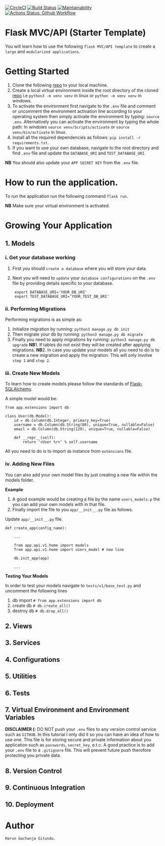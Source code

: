[![CircleCI](https://circleci.com/gh/Arrotech/flask-api.svg?style=svg)](https://circleci.com/gh/Arrotech/flask-api) [![Build Status](https://dev.azure.com/arrotech254/Azure%20Pipeline/_apis/build/status/Arrotech.flask-api?branchName=develop)](https://dev.azure.com/arrotech254/Azure%20Pipeline/_build/latest?definitionId=1&branchName=develop) [![Maintainability](https://api.codeclimate.com/v1/badges/16fcf66b72437e32b882/maintainability)](https://codeclimate.com/github/Arrotech/flask-api/maintainability) [![Actions Status: Github Workflow](https://github.com/Arrotech/flask-api/workflows/test/badge.svg)](https://github.com/Arrotech/flask-api/actions/workflows/main.yml/badge.svg?branch=develop)

# Flask MVC/API (Starter Template)

You will learn how to use the following `flask MVC/API template` to create a `large` and `modularized applications`.

# Getting Started

1. Clone the following [repo](https://github.com/Arrotech/flask-api.git) to your local machine.
2. Create a local virtual environment inside the root directory of the cloned [repo](https://github.com/Arrotech/flask-api.git) i.e `python3 -m venv venv` in linux or `python -m venv venv` in windows.
3. To activate the environment first navigate to the `.env` file and comment or uncomment the environment activation line according to your operating system then simply activate the environment by typing: `source .env`. Alternatively you can activate the environment by typing the whole path: In windows `source venv/Scripts/activate` or `source venv/bin/activate` in linux.
4. Install all the required dependencies as follows: `pip install -r requirements.txt`.
5. If you want to use your own database, navigate to the root directory and find `.env` file and update the `DATABASE_URI` and `TEST_DATABASE_URI`.


**NB** You should also update your `APP SECRET KEY` from the `.env` file.

# How to run the application.

To run the application run the following command `flask run`.

**NB** Make sure your virtual environment is activated.

# Growing Your Application

## 1. Models

### i. Get your database working

1. First you should `create a database` where you will store your data.
2. Next you will need to `update` your `database configurations` on the `.env` file by providing details specific to your database.

        export DATABASE_URI='YOUR_DB_URI'
        export TEST_DATABASE_URI='YOUR_TEST_DB_URI'

### ii. Performing Migrations

Performing migrations is as simple as:
1. Initialize migration by running: `python3 manage.py db init`
2. Then migrate your db by running: `python3 manage.py db migrate`
3. Finally you need to apply migrations by running: `python3 manage.py db upgrade`
**NB**1. If tables do not exist they will be created after applying migrations.
**NB**2. In case you update your models all you need to do is to create a new migration and apply the migration. This will only involve `step 1` and `step 2`.

### iii. Create New Models

To learn how to create models please follow the standards of [Flask-SQLAlchemy](https://flask-sqlalchemy.palletsprojects.com/en/2.x/quickstart/).

A simple model would be:

```
from app.extensions import db

class User(db.Model):
    id = db.Column(db.Integer, primary_key=True)
    username = db.Column(db.String(80), unique=True, nullable=False)
    email = db.Column(db.String(120), unique=True, nullable=False)

    def __repr__(self):
        return '<User %r>' % self.username
```

All you need to do is to import `db` instance from `extensions` file.

### iv. Adding New Files

You can also add your own model files by just creating a new file within the models folder.

**Example**

1. A good example would be creating a file by the name `users_models.p` the you can add your own models with in that file.
2. Finally import the file to you `app/__init__.py` file as follows.

Update `app/__init__.py` file.

```
def create_app(config_name):

    ...

    from app.api.v1.home import models
    from app.api.v1.home import users_model # new line

    db.init_app(app)

    ...
```

**Testing Your Models**

In order to test your models navigate to `tests/v1/base_test.py` and uncomment the following lines
1. db import `# from app.extensions import db`
2. create db `# db.create_all()`
3. destroy db `# db.drop_all()` 

## 2. Views

## 3. Services

## 4. Configurations

## 5. Utilities 

## 6. Tests

## 7. Virtual Environment and Environment Variables

**DISCLAIMER (:**
DO NOT push your `.env` files to any version control service such as `GITHUB`. In this tutorial I only did it so you can have an idea of how to use one. This file is for storing secure and private information about you application such as `passwords`, `secret_key`, e.t.c.
A good practice is to add your `.env` file to a `.gitignore` file. This will prevent future push therofore protecting you private data.

## 8. Version Control

## 9. Continuous Integration

## 10. Deployment

# Author

    Harun Gachanja Gitundu.

